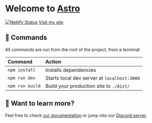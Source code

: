# Welcome to [Astro](https://astro.build)

[![Netlify Status](https://api.netlify.com/api/v1/badges/4dcf1798-1247-4749-a3bb-f959eda4543e/deploy-status)](https://app.netlify.com/sites/cranky-swanson-3bb12e/deploys)
[Visit my site](https://cranky-swanson-3bb12e.netlify.app)

## 🧞 Commands

All commands are run from the root of the project, from a terminal:

| Command         | Action                                      |
|:----------------|:--------------------------------------------|
| `npm install`   | Installs dependencies                       |
| `npm run dev`   | Starts local dev server at `localhost:3000` |
| `npm run build` | Build your production site to `./dist/`     |

## 👀 Want to learn more?

Feel free to check [our documentation](https://github.com/snowpackjs/astro) or jump into our [Discord server](https://astro.build/chat).
